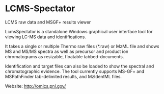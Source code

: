 # LCMS-Spectator
LCMS raw data and MSGF+ results viewer

LcmsSpectator is a standalone Windows graphical user interface tool for viewing LC-MS data and identifications. 

It takes a single or multiple Thermo raw files (*.raw) or MzML file and shows  MS and MS/MS spectra as well as precursor and product ion chromatograms as resizable, floatable tabbed-documents.

Identification and target files can also be loaded to show the spectral and chromatographic evidence. The tool currently supports MS-GF+ and MSPathFinder tab-delimited results, and MzIdentML files.

Website: http://omics.pnl.gov/

